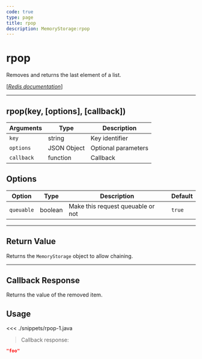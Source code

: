 ```yaml
---
code: true
type: page
title: rpop
description: MemoryStorage:rpop
---
```


# rpop

Removes and returns the last element of a list.

[[_Redis documentation_]](https://redis.io/commands/rpop)

---

## rpop(key, [options], [callback])

| Arguments  | Type        | Description         |
| ---------- | ----------- | ------------------- |
| `key`      | string      | Key identifier      |
| `options`  | JSON Object | Optional parameters |
| `callback` | function    | Callback            |

## Options

| Option     | Type    | Description                       | Default |
| ---------- | ------- | --------------------------------- | ------- |
| `queuable` | boolean | Make this request queuable or not | `true`  |

---

## Return Value

Returns the `MemoryStorage` object to allow chaining.

---

## Callback Response

Returns the value of the removed item.

## Usage

<<< ./snippets/rpop-1.java

> Callback response:

```json
"foo"
```
